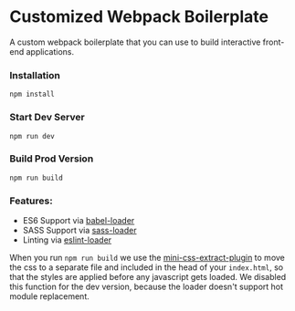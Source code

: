 # Customized Webpack Boilerplate

A custom webpack boilerplate that you can use to build interactive front-end applications.


### Installation

```
npm install
```

### Start Dev Server

```
npm run dev
```

### Build Prod Version

```
npm run build
```

### Features:

* ES6 Support via [babel-loader](https://github.com/babel/babel-loader)
* SASS Support via [sass-loader](https://github.com/jtangelder/sass-loader)
* Linting via [eslint-loader](https://github.com/MoOx/eslint-loader)

When you run `npm run build` we use the [mini-css-extract-plugin](https://github.com/webpack-contrib/mini-css-extract-plugin) to move the css to a separate file and included in the head of your `index.html`, so that the styles are applied before any javascript gets loaded. We disabled this function for the dev version, because the loader doesn't support hot module replacement.
